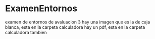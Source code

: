 # ExamenEntornos
examen de entornos de avaluacion 3
hay una imagen que es la de caja blanca, esta en la carpeta calculadora
hay un pdf, esta en la carpeta calculadora tambien
